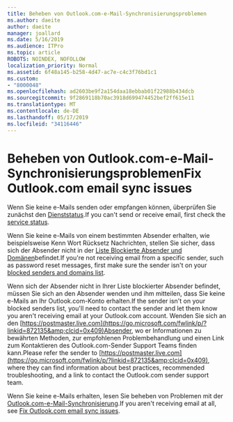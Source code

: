 ```yaml
---
title: Beheben von Outlook.com-e-Mail-Synchronisierungsproblemen
ms.author: daeite
author: daeite
manager: joallard
ms.date: 5/16/2019
ms.audience: ITPro
ms.topic: article
ROBOTS: NOINDEX, NOFOLLOW
localization_priority: Normal
ms.assetid: 6f48a145-b258-4d47-ac7e-c4c3f76bd1c1
ms.custom:
- "8000048"
ms.openlocfilehash: ad2603be9f2a154daa18ebbab01f22988b434dcb
ms.sourcegitcommit: 9f2869118b70ac3918d699474452bef2ff615e11
ms.translationtype: MT
ms.contentlocale: de-DE
ms.lasthandoff: 05/17/2019
ms.locfileid: "34116446"
---
```

# <a name="fix-outlookcom-email-sync-issues"></a><span data-ttu-id="a5244-102">Beheben von Outlook.com-e-Mail-Synchronisierungsproblemen</span><span class="sxs-lookup"><span data-stu-id="a5244-102">Fix Outlook.com email sync issues</span></span>

<span data-ttu-id="a5244-103">Wenn Sie keine e-Mails senden oder empfangen können, überprüfen Sie zunächst den [Dienststatus](https://go.microsoft.com/fwlink/p/?linkid=837482&amp;clcid=0x409).</span><span class="sxs-lookup"><span data-stu-id="a5244-103">If you can't send or receive email, first check the [service status](https://go.microsoft.com/fwlink/p/?linkid=837482&amp;clcid=0x409).</span></span>
  
<span data-ttu-id="a5244-104">Wenn Sie keine e-Mails von einem bestimmten Absender erhalten, wie beispielsweise Kenn Wort Rücksetz Nachrichten, stellen Sie sicher, dass sich der Absender nicht in der [Liste Blockierte Absender und Domänen](https://outlook.live.com/mail/options/mail/junkEmail/blockedSendersAndDomains)befindet.</span><span class="sxs-lookup"><span data-stu-id="a5244-104">If you're not receiving email from a specific sender, such as password reset messages, first make sure the sender isn't on your [blocked senders and domains list](https://outlook.live.com/mail/options/mail/junkEmail/blockedSendersAndDomains).</span></span>
  
<span data-ttu-id="a5244-105">Wenn sich der Absender nicht in Ihrer Liste blockierter Absender befindet, müssen Sie sich an den Absender wenden und ihm mitteilen, dass Sie keine e-Mails an Ihr Outlook.com-Konto erhalten.</span><span class="sxs-lookup"><span data-stu-id="a5244-105">If the sender isn't on your blocked senders list, you'll need to contact the sender and let them know you aren't receiving email at your Outlook.com account.</span></span> <span data-ttu-id="a5244-106">Wenden Sie sich an den [https://postmaster.live.com](https://go.microsoft.com/fwlink/p/?linkid=872135&amp;clcid=0x409)Absender, wo er Informationen zu bewährten Methoden, zur empfohlenen Problembehandlung und einen Link zum Kontaktieren des Outlook.com-Sender Support Teams finden kann.</span><span class="sxs-lookup"><span data-stu-id="a5244-106">Please refer the sender to [https://postmaster.live.com](https://go.microsoft.com/fwlink/p/?linkid=872135&amp;clcid=0x409), where they can find information about best practices, recommended troubleshooting, and a link to contact the Outlook.com sender support team.</span></span>
  
<span data-ttu-id="a5244-107">Wenn Sie keine e-Mails erhalten, lesen Sie beheben von Problemen mit der [Outlook.com-e-Mail-Synchronisierung](https://go.microsoft.com/fwlink/p/?linkid=2001207&amp;clcid=0x409).</span><span class="sxs-lookup"><span data-stu-id="a5244-107">If you aren't receiving email at all, see [Fix Outlook.com email sync issues](https://go.microsoft.com/fwlink/p/?linkid=2001207&amp;clcid=0x409).</span></span>